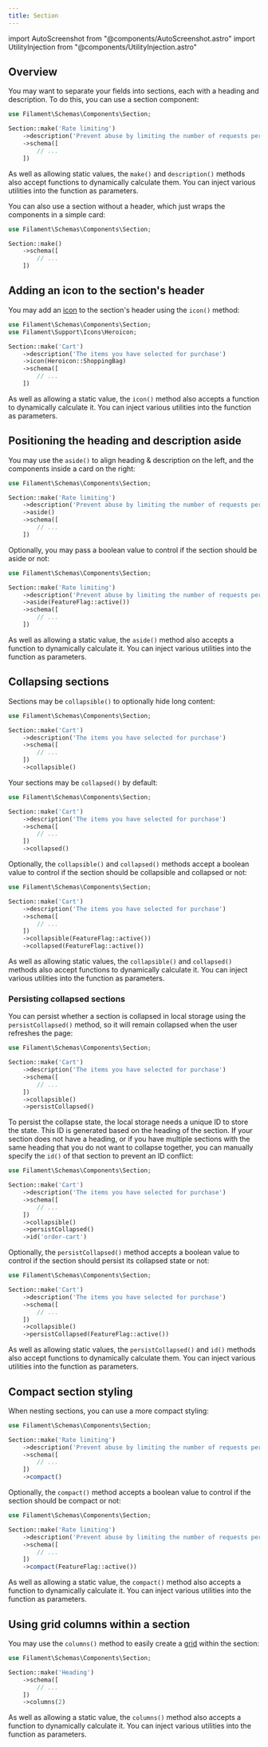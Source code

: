 ```yaml
---
title: Section
---
```

import AutoScreenshot from "@components/AutoScreenshot.astro"
import UtilityInjection from "@components/UtilityInjection.astro"

## Overview

You may want to separate your fields into sections, each with a heading and description. To do this, you can use a section component:

```php
use Filament\Schemas\Components\Section;

Section::make('Rate limiting')
    ->description('Prevent abuse by limiting the number of requests per period')
    ->schema([
        // ...
    ])
```

<UtilityInjection set="layoutComponents" version="4.x">As well as allowing static values, the `make()` and `description()` methods also accept functions to dynamically calculate them. You can inject various utilities into the function as parameters.</UtilityInjection>

<AutoScreenshot name="schemas/layout/section/simple" alt="Section" version="4.x" />

You can also use a section without a header, which just wraps the components in a simple card:

```php
use Filament\Schemas\Components\Section;

Section::make()
    ->schema([
        // ...
    ])
```

<AutoScreenshot name="schemas/layout/section/without-header" alt="Section without header" version="4.x" />

## Adding an icon to the section's header

You may add an [icon](../../styling/icons) to the section's header using the `icon()` method:

```php
use Filament\Schemas\Components\Section;
use Filament\Support\Icons\Heroicon;

Section::make('Cart')
    ->description('The items you have selected for purchase')
    ->icon(Heroicon::ShoppingBag)
    ->schema([
        // ...
    ])
```

<UtilityInjection set="layoutComponents" version="4.x">As well as allowing a static value, the `icon()` method also accepts a function to dynamically calculate it. You can inject various utilities into the function as parameters.</UtilityInjection>

<AutoScreenshot name="schemas/layout/section/icons" alt="Section with icon" version="4.x" />

## Positioning the heading and description aside

You may use the `aside()` to align heading & description on the left, and the components inside a card on the right:

```php
use Filament\Schemas\Components\Section;

Section::make('Rate limiting')
    ->description('Prevent abuse by limiting the number of requests per period')
    ->aside()
    ->schema([
        // ...
    ])
```

<AutoScreenshot name="schemas/layout/section/aside" alt="Section with heading and description aside" version="4.x" />

Optionally, you may pass a boolean value to control if the section should be aside or not:

```php
use Filament\Schemas\Components\Section;

Section::make('Rate limiting')
    ->description('Prevent abuse by limiting the number of requests per period')
    ->aside(FeatureFlag::active())
    ->schema([
        // ...
    ])
```

<UtilityInjection set="layoutComponents" version="4.x">As well as allowing a static value, the `aside()` method also accepts a function to dynamically calculate it. You can inject various utilities into the function as parameters.</UtilityInjection>

## Collapsing sections

Sections may be `collapsible()` to optionally hide long content:

```php
use Filament\Schemas\Components\Section;

Section::make('Cart')
    ->description('The items you have selected for purchase')
    ->schema([
        // ...
    ])
    ->collapsible()
```

Your sections may be `collapsed()` by default:

```php
use Filament\Schemas\Components\Section;

Section::make('Cart')
    ->description('The items you have selected for purchase')
    ->schema([
        // ...
    ])
    ->collapsed()
```

<AutoScreenshot name="schemas/layout/section/collapsed" alt="Collapsed section" version="4.x" />

Optionally, the `collapsible()` and `collapsed()` methods accept a boolean value to control if the section should be collapsible and collapsed or not:

```php
use Filament\Schemas\Components\Section;

Section::make('Cart')
    ->description('The items you have selected for purchase')
    ->schema([
        // ...
    ])
    ->collapsible(FeatureFlag::active())
    ->collapsed(FeatureFlag::active())
```

<UtilityInjection set="layoutComponents" version="4.x">As well as allowing static values, the `collapsible()` and `collapsed()` methods also accept functions to dynamically calculate it. You can inject various utilities into the function as parameters.</UtilityInjection>

### Persisting collapsed sections

You can persist whether a section is collapsed in local storage using the `persistCollapsed()` method, so it will remain collapsed when the user refreshes the page:

```php
use Filament\Schemas\Components\Section;

Section::make('Cart')
    ->description('The items you have selected for purchase')
    ->schema([
        // ...
    ])
    ->collapsible()
    ->persistCollapsed()
```

To persist the collapse state, the local storage needs a unique ID to store the state. This ID is generated based on the heading of the section. If your section does not have a heading, or if you have multiple sections with the same heading that you do not want to collapse together, you can manually specify the `id()` of that section to prevent an ID conflict:

```php
use Filament\Schemas\Components\Section;

Section::make('Cart')
    ->description('The items you have selected for purchase')
    ->schema([
        // ...
    ])
    ->collapsible()
    ->persistCollapsed()
    ->id('order-cart')
```

Optionally, the `persistCollapsed()` method accepts a boolean value to control if the section should persist its collapsed state or not:

```php
use Filament\Schemas\Components\Section;

Section::make('Cart')
    ->description('The items you have selected for purchase')
    ->schema([
        // ...
    ])
    ->collapsible()
    ->persistCollapsed(FeatureFlag::active())
```

<UtilityInjection set="layoutComponents" version="4.x">As well as allowing static values, the `persistCollapsed()` and `id()` methods also accept functions to dynamically calculate them. You can inject various utilities into the function as parameters.</UtilityInjection>

## Compact section styling

When nesting sections, you can use a more compact styling:

```php
use Filament\Schemas\Components\Section;

Section::make('Rate limiting')
    ->description('Prevent abuse by limiting the number of requests per period')
    ->schema([
        // ...
    ])
    ->compact()
```

<AutoScreenshot name="schemas/layout/section/compact" alt="Compact section" version="4.x" />

Optionally, the `compact()` method accepts a boolean value to control if the section should be compact or not:

```php
use Filament\Schemas\Components\Section;

Section::make('Rate limiting')
    ->description('Prevent abuse by limiting the number of requests per period')
    ->schema([
        // ...
    ])
    ->compact(FeatureFlag::active())
```

<UtilityInjection set="layoutComponents" version="4.x">As well as allowing a static value, the `compact()` method also accepts a function to dynamically calculate it. You can inject various utilities into the function as parameters.</UtilityInjection>

## Using grid columns within a section

You may use the `columns()` method to easily create a [grid](grid) within the section:

```php
use Filament\Schemas\Components\Section;

Section::make('Heading')
    ->schema([
        // ...
    ])
    ->columns(2)
```

<UtilityInjection set="layoutComponents" version="4.x">As well as allowing a static value, the `columns()` method also accepts a function to dynamically calculate it. You can inject various utilities into the function as parameters.</UtilityInjection>
